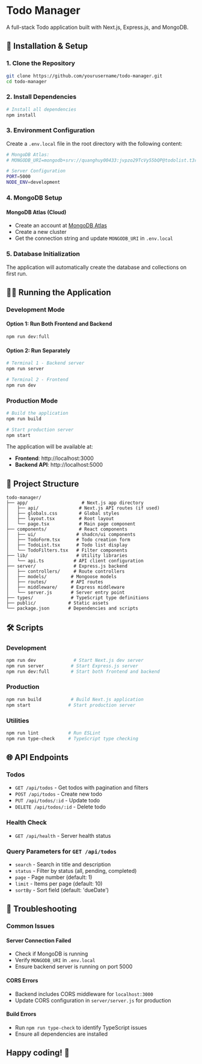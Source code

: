 # Todo Manager

A full-stack Todo application built with Next.js, Express.js, and MongoDB.

## 🚀 Installation & Setup

### 1. Clone the Repository
```bash
git clone https://github.com/yourusername/todo-manager.git
cd todo-manager
```

### 2. Install Dependencies
```bash
# Install all dependencies
npm install
```

### 3. Environment Configuration
Create a `.env.local` file in the root directory with the following content:
```bash
# MongoDB Atlas:
# MONGODB_URI=mongodb+srv://quanghuy00433:jvpzo29TcVy55bQP@todolist.t3rzjd3.mongodb.net/todos_db

# Server Configuration
PORT=5000
NODE_ENV=development
```

### 4. MongoDB Setup
#### MongoDB Atlas (Cloud)
- Create an account at [MongoDB Atlas](https://www.mongodb.com/cloud/atlas)
- Create a new cluster
- Get the connection string and update `MONGODB_URI` in `.env.local`

### 5. Database Initialization
The application will automatically create the database and collections on first run.

## 🏃‍♂️ Running the Application

### Development Mode
#### Option 1: Run Both Frontend and Backend
```bash
npm run dev:full
```

#### Option 2: Run Separately
```bash
# Terminal 1 - Backend server
npm run server

# Terminal 2 - Frontend
npm run dev
```

### Production Mode
```bash
# Build the application
npm run build

# Start production server
npm start
```

The application will be available at:
- **Frontend**: http://localhost:3000
- **Backend API**: http://localhost:5000

## 📁 Project Structure
```
todo-manager/
├── app/                    # Next.js app directory
│   ├── api/               # Next.js API routes (if used)
│   ├── globals.css        # Global styles
│   ├── layout.tsx         # Root layout
│   └── page.tsx           # Main page component
├── components/            # React components
│   ├── ui/               # shadcn/ui components
│   ├── TodoForm.tsx      # Todo creation form
│   ├── TodoList.tsx      # Todo list display
│   └── TodoFilters.tsx   # Filter components
├── lib/                  # Utility libraries
│   └── api.ts           # API client configuration
├── server/              # Express.js backend
│   ├── controllers/     # Route controllers
│   ├── models/         # Mongoose models
│   ├── routes/         # API routes
│   ├── middleware/     # Express middleware
│   └── server.js       # Server entry point
├── types/              # TypeScript type definitions
├── public/            # Static assets
└── package.json       # Dependencies and scripts
```

## 🛠️ Scripts
### Development
```bash
npm run dev              # Start Next.js dev server
npm run server          # Start Express.js server
npm run dev:full        # Start both frontend and backend
```

### Production
```bash
npm run build           # Build Next.js application
npm start              # Start production server
```

### Utilities
```bash
npm run lint           # Run ESLint
npm run type-check     # TypeScript type checking
```

## 🌐 API Endpoints
### Todos
- `GET /api/todos` - Get todos with pagination and filters
- `POST /api/todos` - Create new todo
- `PUT /api/todos/:id` - Update todo
- `DELETE /api/todos/:id` - Delete todo

### Health Check
- `GET /api/health` - Server health status

### Query Parameters for `GET /api/todos`
- `search` - Search in title and description
- `status` - Filter by status (all, pending, completed)
- `page` - Page number (default: 1)
- `limit` - Items per page (default: 10)
- `sortBy` - Sort field (default: 'dueDate')

## 🐛 Troubleshooting
### Common Issues
#### Server Connection Failed
- Check if MongoDB is running
- Verify `MONGODB_URI` in `.env.local`
- Ensure backend server is running on port 5000

#### CORS Errors
- Backend includes CORS middleware for `localhost:3000`
- Update CORS configuration in `server/server.js` for production

#### Build Errors
- Run `npm run type-check` to identify TypeScript issues
- Ensure all dependencies are installed

## Happy coding! 🚀
